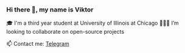 ### Hi there 👋, my name is Viktor

🎓 I'm a third year student at University of Illinois at Chicago
👨🏼‍💻 I’m looking to collaborate on open-source projects

📫 Contact me: [Telegram](https://t.me/kirillovmr)

<!--

-->

